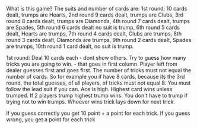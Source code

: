 What is this game?
The suits and number of cards are:
1st round: 10 cards dealt, trumps are Hearts,
2nd round 9 cards dealt, trumps are Clubs,
3rd round 8 cards dealt, trumps are Diamonds,
4th round 7 cards dealt, trumps are Spades,
5th round 6 cards dealt no suit is trump,
6th round 5 cards dealt, Hearts are trumps,
7th round 4 cards dealt,  Clubs are trumps,
8th round 3 cards dealt, Diamonds are trumps,
9th round 2 cards dealt, Spades are trumps,
10th round 1 card dealt, no suit is trump.

1st round:
Deal 10 cards each - dont show others. Try to guess how many tricks you are going to win. - that goes in first column.  Player left from dealer guesses first and goes first.  The number of tricks must not equal the number of cards. So for example you if have 8 cards, because its the 3rd round, the total guesses, of all players, of tricks must not equal 8.  You must follow the lead suit if you can.  Ace is high.  Highest card wins unless trumped. If 2 players trump highest trump wins.  You don't have to trump if trying not to win trumps.  Whoever wins trick lays down for next trick.

If you guess correctly you get 10 point + a point for each trick.  If you guess wrong, you get a point for each trick 
